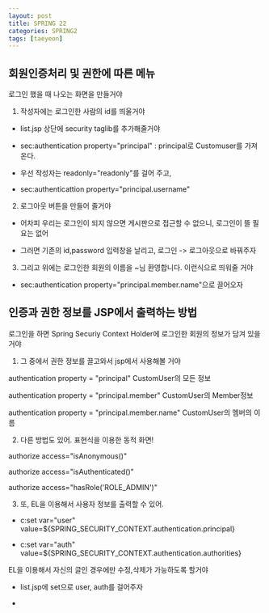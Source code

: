 ```yaml
---
layout: post
title: SPRING 22
categories: SPRING2
tags: [taeyeon]
---
```



## 회원인증처리 및 권한에 따른 메뉴

로그인 했을 때 나오는 화면을 만들거야

1. 작성자에는 로그인한 사람의 id를 띄울거야

- list.jsp 상단에 security taglib를 추가해줄거야

- sec:authentication property="principal" : principal로 Customuser를 가져온다.

- 우선 작성자는 readonly="readonly"를 걸어 주고,

- sec:authenticattion property="principal.username"

2. 로그아웃 버튼을 만들어 줄거야

- 어차피 우리는 로그인이 되지 않으면 게시판으로 접근할 수 없으니, 로그인이 뜰 필요는 없어

- 그러면 기존의 id,password 입력창을 날리고, 로그인 -> 로그아웃으로 바꿔주자

3. 그리고 위에는 로그인한 회원의 이름을 ~님 환영합니다. 이런식으로 띄워줄 거야

- sec:authentication property="principal.member.name"으로 끌어오자



## 인증과 권한 정보를 JSP에서 출력하는 방법

로그인을 하면 Spring Securiy Context Holder에 로그인한 회원의 정보가 담겨 있을 거야

1. 그 중에서 권한 정보를 끌고와서 jsp에서 사용해볼 거야

authentication property = "principal" CustomUser의 모든 정보

authentication property = "principal.member" CustomUser의 Member정보

authentication property = "principal.member.name" CustomUser의 멤버의 이름

2. 다른 방법도 있어. 표현식을 이용한 동적 화면!

authorize access="isAnonymous()"

authorize access="isAuthenticated()"

authorize access="hasRole('ROLE_ADMIN')"

3. 또, EL을 이용해서 사용자 정보를 출력할 수 있어.

- c:set var="user" value=${SPRING_SECURITY_CONTEXT.authentication.principal}

- c:set var="auth" value=${SPRING_SECURITY_CONTEXT.authentication.authorities}  

EL을 이용해서 자신의 글인 경우에만 수정,삭제가 가능하도록 할거야

- list.jsp에 set으로 user, auth를 걸어주자

- 




